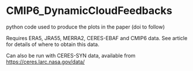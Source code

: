 # CMIP6_DynamicCloudFeedbacks
python code used to produce the plots in the paper (doi to follow)

Requires ERA5, JRA55, MERRA2, CERES-EBAF and CMIP6 data. See article for details of where to obtain this data.

Can also be run with CERES-SYN data, available from https://ceres.larc.nasa.gov/data/
